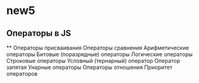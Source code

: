 # new5
## Операторы в JS

** Операторы присваивания
Операторы сравнения
Арифметические операторы
Битовые (поразрядные) операторы
Логические операторы
Строковые операторы
Условный (тернарный) оператор
Оператор запятая
Унарные операторы
Операторы отношения
Приоритет операторов
